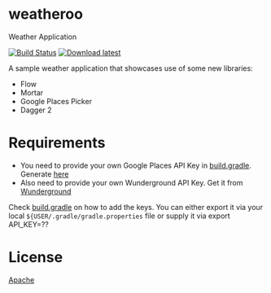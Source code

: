 # weatheroo
Weather Application

[![Build Status](https://travis-ci.org/creativepsyco/weatheroo.svg?branch=master)](https://travis-ci.org/creativepsyco/weatheroo)
[![Download latest](https://img.shields.io/badge/download-latest%20APK-green.svg)](./bin/app-debug.apk)

A sample weather application that showcases use of some new libraries:
 * Flow
 * Mortar
 * Google Places Picker
 * Dagger 2

# Requirements
* You need to provide your own Google Places API Key in [build.gradle](./app/build.gradle). Generate [here](https://developers.google.com/places/android-api/signup)
* Also need to provide your own Wunderground API Key. Get it from [Wunderground](www.wunderground.com/weather/api/)

Check [build.gradle](./app/build.gradle) on how to add the keys. You can either export it via your local `${USER/.gradle/gradle.properties` file or supply it via export API_KEY=??

# License
[Apache](./LICENSE)
